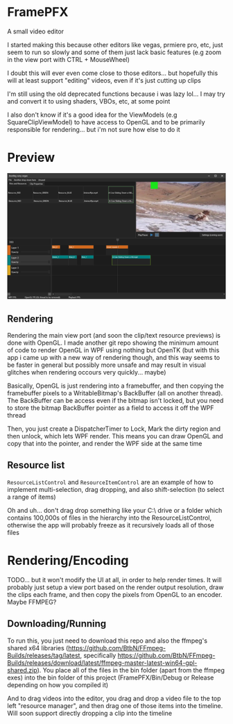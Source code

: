 # FramePFX
A small video editor

I started making this because other editors like vegas, prmiere pro, etc, just seem to run so slowly 
and some of them just lack basic features (e.g zoom in the view port with CTRL + MouseWheel)

I doubt this will ever even come close to those editors... but hopefully this will at least support "editing" videos, even if it's just cutting up clips

I'm still using the old deprecated functions because i was lazy lol... I may try and convert it to using shaders, VBOs, etc, at some point

I also don't know if it's a good idea for the ViewModels (e.g SquareClipViewModel) to have access to OpenGL and to be primarily responsible for rendering... but i'm not sure how else to do it

# Preview

![](FramePFX_2023-04-16_18.56.57.png)

## Rendering
Rendering the main view port (and soon the clip/text resource previews) is done with OpenGL. I made another git repo showing the minimum amount of code to render OpenGL in WPF using nothing but OpenTK (but with this app i came up with a new way of rendering though, and this way seems to be faster in general but possibly more unsafe and may result in visual glitches when rendering occours very quickly... maybe)

Basically, OpenGL is just rendering into a framebuffer, and then copying the framebuffer pixels to a WritableBitmap's BackBuffer (all on another thread). The BackBuffer can be access even if the bitmap isn't locked, but you need to store the bitmap BackBuffer pointer as a field to access it off the WPF thread

Then, you just create a DispatcherTimer to Lock, Mark the dirty region and then unlock, which lets WPF render. This means you can draw OpenGL and copy that into the pointer, and render the WPF side at the same time

## Resource list
`ResourceListControl` and `ResourceItemControl` are an example of how to implement multi-selection, drag dropping, and also shift-selection (to select a range of items)

Oh and uh... don't drag drop something like your C:\ drive or a folder which contains 100,000s of files in the hierarchy into the ResourceListControl, otherwise the app will probably freeze as it recursively loads all of those files

# Rendering/Encoding
TODO... but it won't modify the UI at all, in order to help render times. It will probably just setup a view port based on the render output resolution,
draw the clips each frame, and then copy the pixels from OpenGL to an encoder. Maybe FFMPEG?

## Downloading/Running
To run this, you just need to download this repo and also the ffmpeg's shared x64 libraries (https://github.com/BtbN/FFmpeg-Builds/releases/tag/latest, specifically  https://github.com/BtbN/FFmpeg-Builds/releases/download/latest/ffmpeg-master-latest-win64-gpl-shared.zip). You place all of the files in the bin folder (apart from the ffmpeg exes) into the bin folder of this project (FramePFX/Bin/Debug or Release depending on how you compiled it)

And to drag videos into the editor, you drag and drop a video file to the top left "resource manager", and then drag one of those items into the timeline. Will soon support directly dropping a clip into the timeline

